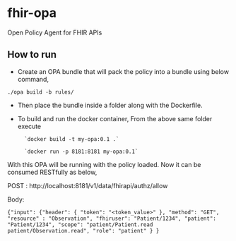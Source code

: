# fhir-opa
Open Policy Agent for FHIR APIs

## How to run
- Create an OPA bundle that will pack the policy into a bundle using below command,

`./opa build -b rules/`

- Then place the bundle inside a folder along with the Dockerfile.
- To build and run the docker container,
      From the above same folder execute
  
        `docker build -t my-opa:0.1 .`
  
        `docker run -p 8181:8181 my-opa:0.1`

With this OPA will be running with the policy loaded.
Now it can be consumed RESTfully as below,

POST : http://localhost:8181/v1/data/fhirapi/authz/allow

Body:

``{"input": {"header": {
"token": "<token_value>"
},
"method": "GET",
"resource" : "Observation",
"fhiruser": "Patient/1234",
"patient": "Patient/1234",
"scope": "patient/Patient.read patient/Observation.read",
"role": "patient"
}
}``



